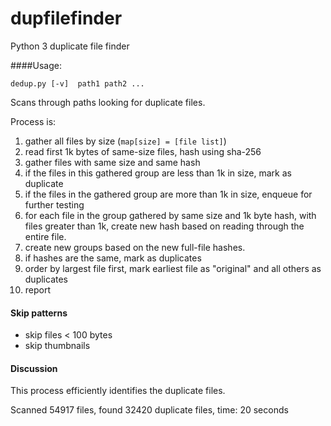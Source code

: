 # dupfilefinder
Python 3 duplicate file finder

####Usage:

    dedup.py [-v]  path1 path2 ...

Scans through paths looking for duplicate files.  

Process is:
1. gather all files by size   (```map[size] = [file list]```)
1. read first 1k bytes of same-size files, hash using sha-256
1. gather files with same size and same hash
1. if the files in this gathered group are less than 1k in size, mark as duplicate
1. if the files in the gathered group are more than 1k in size, enqueue for further testing
1. for each file in the group gathered by same size and 1k byte hash,  with files greater than 1k, create new hash based on reading through the entire file.
1. create new groups based on the new full-file hashes. 
1. if hashes are the same, mark as duplicates
1. order by largest file first, mark earliest file as "original" and all others as duplicates
1. report 

#### Skip patterns
* skip files < 100 bytes
* skip thumbnails

#### Discussion

This process efficiently identifies the duplicate files.

Scanned 54917 files, found 32420 duplicate files, time: 20 seconds
